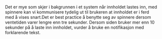 Det er mye som skjer i bakgrunnen i et system når innholdet lastes inn, med spinnere kan vi kommunisere tydelig ut til
brukeren at innholdet er i ferd med å vises snart.Det er best practice å benytte seg av spinnere dersom ventetiden varer lengre enn tre sekunder. Dersom siden bruker mer enn 10 sekunder på å laste inn innholdet, vurder å bruke en notifikasjon med forklarende tekst.
